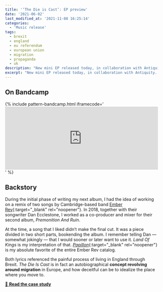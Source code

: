 ```yaml
---
title: '‘The Die is Cast’: EP preview'
date: '2021-06-02'
last_modified_at: '2021-11-08 16:25:14'
categories:
  - 'Music release'
tags:
  - brexit  
  - england
  - eu referendum
  - european union
  - migration
  - propaganda
  - uk
description: "New mini EP released today, in collaboration with Antiquity. Introducing the topics of my next concept album, 'The Die is Cast'."
excerpt: "New mini EP released today, in collaboration with Antiquity. Introducing the topics of my next concept album, <em>The Die is Cast</em>."
---
```

## On Bandcamp

{% include pattern-bandcamp.html iframecode='<iframe style="border: 0; width: 100%; height: 208px;" src="https://bandcamp.com/EmbeddedPlayer/album=367059768/size=large/bgcol=ffffff/linkcol=333333/artwork=small/transparent=true/" seamless><a href="https://music.minutestomidnight.co.uk/album/the-die-is-cast-ep-preview">The Die Is Cast (EP preview) by Minutes to Midnight + Antiquity</a></iframe>' %}

## Backstory

During the initial phase of writing my next album, I had the idea of working on a remix of two songs by Cambridge-based band [Ember Rev](https://emberrev.bandcamp.com/){:target="_blank" rel="noopener"}. In 2018, together with their songwriter Dan Ecclestone, I worked as a co-producer and mixer for their second album, _Premonition And Ruin_.

At the time, a song that I liked didn’t make the final cut. It was a piece divided in two short parts, bookending the album. I remember telling Dan — somewhat jokingly — that I would sooner or later want to use it. _Land Of Kings_ is my interpretation of that. [_Papillon_](https://emberrev.bandcamp.com/track/papillon){:target="_blank" rel="noopener"} is my absolute favorite of the entire Ember Rev catalog.

Both lyrics referenced the painful process of living in England through Brexit. *The Die Is Cast* is in fact an autobiographical **concept revolving around migration** in Europe, and how deceitful can be to idealize the place where you move to.

<div class="text-center my-5 py-3">
  <a class="btn btn-lg btn-m2m btn-m2m-cta py-3 px-4 fw-bold" href="/work/sound-design/the-die-is-cast/" title="Read the case study"><span class="text-uppercase fs-4">🔗 <strong class="d-inline-block ms-1">Read the case study</strong></span></a>
</div>